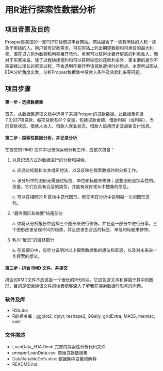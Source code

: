 # 用R进行探索性数据分析

## 项目背景及目的

Prosper是美国的一家P2P在线借贷平台网站。网站撮合了一些有闲钱的人和一些急于用钱的人。用户若有贷款需求，可在网站上列出期望数额和可承受的最大利率。潜在贷方则为数额和利率展开竞价。卖家可以获得比银行更高的利息收入，而对于买家来说，除了过程快捷便利和可以获得较低的还款利率外，更主要的是你不需要经过漫长的审查过程，不会遇到在银行申请贷款遭拒时的尴尬。本案例试图从EDA分析角度出发，分析Propser数据集中贷款人条件及贷款利率等问题。


## 项目步骤

#### 第一步 - 选择数据集

首先，从[数据集选项](https://github.com/udacity/new-dand-advanced-china/blob/master/%E6%8E%A2%E7%B4%A2%E6%80%A7%E6%95%B0%E6%8D%AE%E5%88%86%E6%9E%90/%E9%A1%B9%E7%9B%AE/%E6%8E%A2%E7%B4%A2%E6%80%A7%E6%95%B0%E6%8D%AE%E5%88%86%E6%9E%90_%E6%95%B0%E6%8D%AE%E9%9B%86.md)文档中选择了来⾃Prosper的贷款数据。此数据集包含 113,937项贷款，每项贷款有81个变量，包括贷款⾦额、借款利率（或利率）、当前贷款状态、借款⼈收⼊、借款⼈就业状态、借款⼈信⽤历史及最新⽀付信息。


#### 第二步 - 探索性数据分析，并记录分析

在提交的 RMD 文件中记录探索和分析工作，应依次包含：

1. 以意识流方式对数据进行的分析和探索。

   a. 应通过标题和文本组织想法，以及反映在探索数据时的分析工作。

   b. 该分析中的图形无需通过标签、单位和标题来修饰；这些图形是探索性的。但是，它们应具有合适的类型，并能有效传递从中搜集的信息。

   c. 可以在相同的 R 区块中迭代图形，但无需在分析中说明每一次的图形迭代。

2. “最终图形和摘要”结尾部分

   a. 你将从分析报告中选择三个图形来进行修饰，并在这一部分中进行分享。三个图形应该呈现不同的趋势，并且应该由合适的标签、单位和标题来修饰。

3. 称为“反思”的最终部分

   a. 在该部分中，应尽力说明对以上探索数据集的想法和反思，以及对未来进一步探索的想法。

#### 第三步 - 拼合 RMD 文件，并提交

拼合的RMD文件不应该是一个很长的R代码块。它应包含文本和穿插于其中的图形，目的是使阅读该文件的读者能够深入了解我在探索数据时思考的问题。

### 软件及库
- RStudio
- R的相关库：ggplot2, dplyr, reshape2, GGally, gridExtra, MASS, memisc, knitr

### 文件描述

- LoanData_EDA.Rmd: 完整的探索性分析代码文件
- prosperLoanData.csv: 原始贷款数据集
- DataVariableDefs.xlsx: 数据集中变量的解释
- README.md

